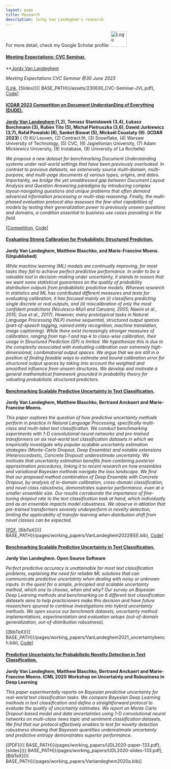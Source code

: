 ```yaml
---
layout: page
title: Research
description: Jordy Van Landeghem's research
---
```


For more detail, check my Google Scholar profile: 
<a href="https://scholar.google.com/citations?user=Vsnb4d0AAAAJ&hl=en" align="left">
    <img src="{{ BASE_PATH }}/assets/gscholar.png" alt="Logo" width="50">
  </a>


#### <u>Meeting Expectations: CVC Seminar.</u>
**<u>Jordy Van Landeghem </u> 

*Meeting Expectations CVC Seminar @30 June 2023*

[[Link](https://www.cvc.uab.es/blog/2023/06/30/jordy-van-landeghem-cvc-seminar/), [Slides]({{ BASE_PATH}}/assets/230630_CVC-Seminar-JVL.pdf), [Code](https://github.com/Jordy-VL/calibration-primer)]

#### <u>ICDAR 2023 Competition on Document UnderstanDing of Everything (DUDE).</u>
**<u>Jordy Van Landeghem </u> (1,2), Tomasz Stanisławek (3,4), Łukasz Borchmann (3), Rubèn Tito (5), Michał Pietruszka (3,6), Dawid Jurkiewicz (3,7), Rafał Powalski (8), Sanket Biswat (5), Mickaël Coustaty (9). (ICDAR 2023)**
( (1) KU Leuven, (2) Contract.fit, (3) Snowflake, (4) Warsaw University of Technology, (5) CVC, (6) Jagiellonian University, (7) Adam Mickiewicz University, (8) Instabase, (9) University of La Rochelle)

*We propose a new dataset for benchmarking Document Understanding systems under real-world settings that have been previously overlooked. In contrast to previous datasets, we extensively source multi-domain, 
multi-purpose, and multi-page documents of various types, origins, and dates. Importantly, we bridge the yet unaddressed gap between Document Layout Analysis and Question Answering paradigms by introducing complex layout-navigating questions and unique problems that often demand advanced information processing or multi-step reasoning. 
Finally, the multi-phased evaluation protocol also assesses the few-shot capabilities of models by testing their generalization power to previously unseen questions and domains, a condition essential to business use cases prevailing in the field.*

[[Competition](https://rrc.cvc.uab.es/?ch=23), [Code](https://github.com/duchallenge-team/dude/blob/main/README.md)]

#### <u>Evaluating Strong Calibration for Probabilistic Structured Prediction.</u>
**Jordy Van Landeghem, Matthew Blaschko, and Marie-Francine Moens. (Unpublished)**

*While machine learning (ML) models are continually improving, for most tasks they fail to achieve perfect predictive performance. In order to be a valuable tool in decision-making under uncertainty, it stands to reason that we want some statistical guarantees on the quality of probability distribution outputs from probabilistic predictive models. Whereas research in statistics and ML has contributed different measures and tests for evaluating calibration, it has focused mainly on (i) classifiers predicting single discrete or real outputs, and (ii) miscalibration of only the most confident predictions (Niculescu-Mizil and Caruana, 2005; Naeini et al., 2015; Guo et al., 2017). 
However, many prototypical tasks in Natural Language Processing (NLP) involve sequential, structured output spaces (part-of-speech tagging, named entity recognition, machine translation, image captioning). While there exist increasingly stronger measures of calibration, ranging from top-1 and top-k to class-wise calibration, their usage in Structured Prediction (SP) is limited. We hypothesize this is due to the complexity associated with evaluating calibration over extremely high-dimensional, combinatorial output spaces. We argue that we are still in a position of finding feasible ways to estimate and bound calibration error for structured output spaces by taking into account the weighted and smoothed influence from unseen structures. We develop and motivate a general mathematical framework grounded in probability theory for valuating probabilistic structured predictors.*

#### <u>Benchmarking Scalable Predictive Uncertainty in Text Classification.</u>
**Jordy Van Landeghem, Matthew Blaschko, Bertrand Anckaert and Marie-Francine Moens.**

*This paper explores the question of how predictive uncertainty methods perform in practice in Natural Language Processing, specifically multi-class and multi-label text classification. We conduct benchmarking experiments with 1-D convolutional neural networks and pre-trained transformers on six real-world text classification datasets in which we empirically investigate why popular scalable uncertainty estimation strategies (Monte-Carlo Dropout, Deep Ensemble) and notable extensions (Heteroscedastic, Concrete Dropout) underestimate uncertainty. We motivate that uncertainty estimation benefits from combining posterior approximation procedures, linking it to recent research on how ensembles and variational Bayesian methods navigate the loss landscape. We find that our proposed method combination of Deep Ensemble with Concrete Dropout, by analysis of in-domain calibration, cross-domain classification, and novel class robustness, demonstrates superior performance, even at a smaller ensemble size. Our results corroborate the importance of fine-tuning dropout rate to the text classification task at hand, which individually and as an ensemble impacts model robustness. We observe in ablation that pre-trained transformers severely underperform in novelty detection, limiting the applicability of transfer learning when distribution shift from novel classes can be expected.*

[[PDF](https://ieeexplore.ieee.org/document/9761166), [BibTeX]({{ BASE_PATH}}/pages/working_papers/VanLandeghem2022IEEE.bib), [Code](https://github.com/Jordy-VL/uncertainty-bench)]

#### <u>Benchmarking Scalable Predictive Uncertainty in Text Classification.</u>
**Jordy Van Landeghem. Open Source Software**

*Perfect predictive accuracy is unattainable for most text classification problems, explaining the need for reliable ML solutions that can communicate predictive uncertainty when dealing with noisy or unknown inputs. In the quest for a simple, principled and scalable uncertainty method, which one to choose, when and why?
Our survey on Bayesian Deep Learning methods and benchmarking on 6 different text classification datasets aims to help practicioners make this decision and have future researchers spurred to continue investigations into hybrid uncertainty methods.
We open source our benchmark datasets, uncertainty method implementations, experimentation and evaluation setups (out-of-domain generalization, out-of-distribution robustness).*

[[BibTeX]({{ BASE_PATH}}/pages/working_papers/VanLandeghem2021_uncertaintybench.bib), [Code]({https://github.com/Jordy-VL/uncertainty-bench})]


#### <u>Predictive Uncertainty for Probabilistic Novelty Detection in Text Classification.</u>
**Jordy Van Landeghem, Matthew Blaschko, Bertrand Anckaert and Marie-Francine Moens. ICML 2020 Workshop on Uncertainty and Robustness in Deep Learning**

*This paper experimentally reports on Bayesian predictive uncertainty for real-world text classification tasks. We compare Bayesian Deep Learning methods in text classification and define a straightforward protocol to evaluate the quality of uncertainty estimates. We report on Monte Carlo Dropout-based model and data uncertainties using 1-D convolutional neural networks on multi-class news topic and sentiment classification datasets. We find that our protocol effectively enables to test for novelty detection robustness showing that Bayesian quantities underestimate uncertainty and predictive entropy demonstrates superior performance.*

[[PDF]({{ BASE_PATH}}/pages/working_papers/UDL2020-paper-133.pdf), [slides]({{ BASE_PATH}}/pages/working_papers/UDL2020-slides-133.pdf),[BibTeX]({{ BASE_PATH}}/pages/working_papers/Vanlandeghem2020a.bib)]

<!-- Note: this is how to write a comment in HTML. Everything in here won't show up on your webpage.-->
